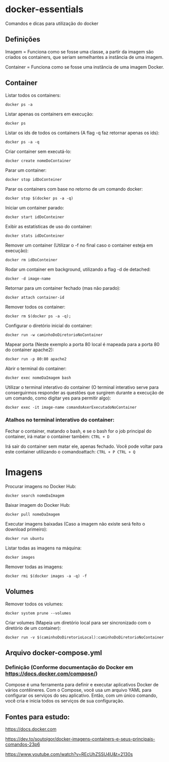 # docker-essentials
Comandos e dicas para utilização do docker

## Definições

Imagem = Funciona como se fosse uma classe, a partir da imagem são criados os containers, que seriam semelhantes a instância de uma imagem.

Container = Funciona como se fosse uma instância de uma imagem Docker.

## Container

Listar todos os containers:
```
docker ps -a
```

Listar apenas os containers em execução:
```
docker ps
```

Listar os ids de todos os containers (A flag -q faz retornar apenas os ids):
```
docker ps -a -q
```

Criar container sem executá-lo:
```
docker create nomeDoContainer
```

Parar um container:
```
docker stop idDoConteiner
```

Parar os containers com base no retorno de um comando docker:
```
docker stop $(docker ps -a -q)
```

Iniciar um container parado:
```
docker start idDoConteiner
```

Exibir as estatísticas de uso do container:
```
docker stats idDoConteiner
```

Remover um container (Utilizar o -f no final caso o container esteja em execução):
```
docker rm idDoConteiner
```

Rodar um container em background, utilizando a flag -d de detached:
```
docker -d image-name
```

Retornar para um container fechado (mas não parado):
```
docker attach container-id
```

Remover todos os container:
```
docker rm $(docker ps -a -q); 
```

Configurar o diretório inicial do container:
```
docker run -w caminhoDoDiretorioNoContainer
```

Mapear porta (Neste exemplo a porta 80 local é mapeada para a porta 80 do container apache2):
```
docker run -p 80:80 apache2
```

Abrir o terminal do container:
```
docker exec nomeDaImagem bash
```

Utilizar o terminal interativo do container (O terminal interativo serve para conserguirmos responder as questões que surgirem durante a execução de um comando, como digitar yes para permitir algo):
```
docker exec -it image-name comandoAserExecutadoNoContainer
```

### Atalhos no terminal interativo do container:

Fechar o container, matando o bash, e se o bash for o job principal do container, irá matar o container também:
```CTRL + D```

Irá sair do container sem matar ele, apenas fechado. Você pode voltar para este container utilizando o comandoattach:
```CTRL + P CTRL + Q```

# Imagens

Procurar imagens no Docker Hub:
```
docker search nomeDaImagem
```

Baixar imagem do Docker Hub:
```
docker pull nomeDaImagem
```

Executar imagens baixadas (Caso a imagem não existe será feito o download primeiro):
```
docker run ubuntu
```

Listar todas as imagens na máquina:
```
docker images
```

Remover todas as imagens:
```
docker rmi $(docker images -a -q) -f
```

## Volumes

Remover todos os volumes:
```
docker system prune --volumes
```

Criar volumes (Mapeia um diretório local para ser sincronizado com o diretório de um container):
```
docker run -v $(caminhoDoDiretorioLocal):caminhoDoDiretorioNoContainer
```

## Arquivo docker-compose.yml

### Definição (Conforme documentação do Docker em https://docs.docker.com/compose/)

Compose é uma ferramenta para definir e executar aplicativos Docker de vários contêineres. Com o Compose, você usa um arquivo YAML para configurar os serviços do seu aplicativo. Então, com um único comando, você cria e inicia todos os serviços de sua configuração.

## Fontes para estudo: 
https://docs.docker.com

https://dev.to/soutoigor/docker-imagens-containers-e-seus-principais-comandos-23p6

https://www.youtube.com/watch?v=REcUhZSSU4U&t=2130s
